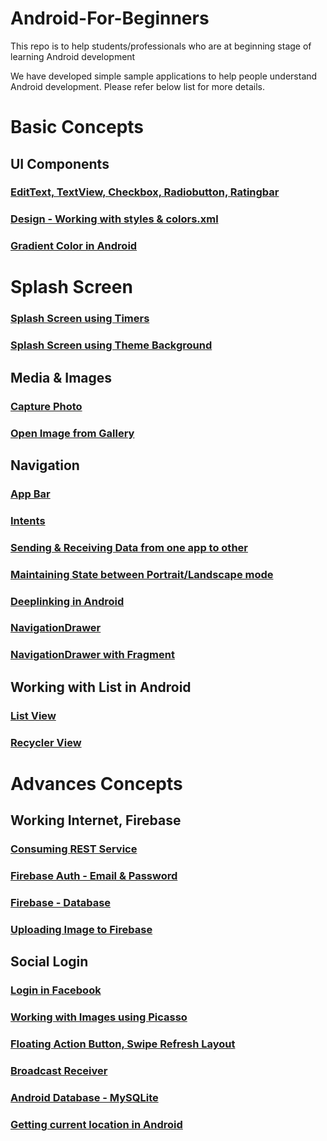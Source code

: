 # Android-For-Beginners

This repo is to help students/professionals who are at beginning stage of learning Android development

We have developed simple sample applications to help people understand Android development. Please refer below list for more details.

# Basic Concepts
## UI Components

### [EditText, TextView, Checkbox, Radiobutton, Ratingbar](https://github.com/iamvickyav/Android-For-Beginners/blob/master/design.md)

### [Design - Working with styles & colors.xml](https://github.com/iamvickyav/Android-For-Beginners/blob/master/design.md)

### [Gradient Color in Android](https://github.com/iamvickyav/Android-For-Beginners/edit/master/gradient.md)

# Splash Screen

### [Splash Screen using Timers](https://github.com/iamvickyav/Android-For-Beginners/blob/master/design.md)
### [Splash Screen using Theme Background](https://github.com/iamvickyav/Android-For-Beginners/blob/master/design.md)


## Media & Images

### [Capture Photo](https://github.com/iamvickyav/Android-For-Beginners/blob/master/design.md)

### [Open Image from Gallery](https://github.com/iamvickyav/Android-For-Beginners/blob/master/design.md)

## Navigation

### [App Bar](https://github.com/iamvickyav/Android-For-Beginners/blob/master/design.md)

### [Intents](https://github.com/iamvickyav/Android-For-Beginners/blob/master/design.md)

### [Sending & Receiving Data from one app to other](https://github.com/iamvickyav/Android-For-Beginners/blob/master/design.md)

### [Maintaining State between Portrait/Landscape mode](https://github.com/iamvickyav/Android-For-Beginners/blob/master/design.md)

### [Deeplinking in Android](https://github.com/iamvickyav/Android-For-Beginners/blob/master/design.md)

### [NavigationDrawer](https://github.com/iamvickyav/Android-For-Beginners/blob/master/design.md)

### [NavigationDrawer with Fragment](https://github.com/iamvickyav/Android-For-Beginners/blob/master/design.md)

## Working with List in Android

### [List View](https://github.com/iamvickyav/Android-For-Beginners/blob/master/design.md)

### [Recycler View](https://github.com/iamvickyav/Android-For-Beginners/blob/master/design.md)

# Advances Concepts
## Working Internet, Firebase

### [Consuming REST Service](https://github.com/iamvickyav/Android-For-Beginners/blob/master/design.md)

### [Firebase Auth - Email & Password](https://github.com/iamvickyav/Android-For-Beginners/blob/master/design.md)

### [Firebase - Database](https://github.com/iamvickyav/Android-For-Beginners/blob/master/design.md)

### [Uploading Image to Firebase](https://github.com/iamvickyav/Android-For-Beginners/blob/master/design.md)

## Social Login

### [Login in Facebook](https://github.com/iamvickyav/Android-For-Beginners/blob/master/design.md)

### [Working with Images using Picasso](https://github.com/iamvickyav/Android-For-Beginners/blob/master/design.md)

### [Floating Action Button, Swipe Refresh Layout](https://github.com/iamvickyav/Android-For-Beginners/blob/master/design.md)

### [Broadcast Receiver](https://github.com/iamvickyav/Android-For-Beginners/blob/master/design.md)

### [Android Database - MySQLite](https://github.com/iamvickyav/Android-For-Beginners/blob/master/design.md)

### [Getting current location in Android](https://github.com/iamvickyav/Android-For-Beginners/blob/master/design.md)
